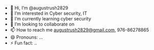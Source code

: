 - 👋 Hi, I’m @augustrush2829
- 👀 I’m interested in Cyber security, IT
- 🌱 I’m currently learning cyber security
- 💞️ I’m looking to collaborate on 
- 📫 How to reach me augustrush2829@gmail.com, 976-86278865
- 😄 Pronouns: ...
- ⚡ Fun fact: ..

<!---
augustrush2829/augustrush2829 is a ✨ special ✨ repository because its `README.md` (this file) appears on your GitHub profile.
You can click the Preview link to take a look at your changes.
--->
